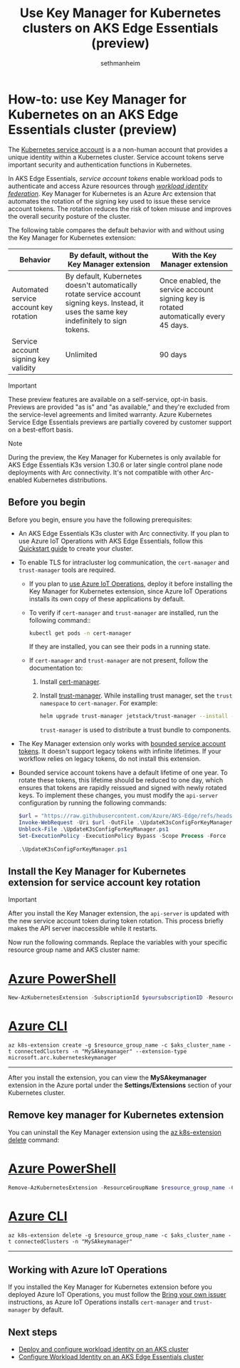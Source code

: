 ﻿---
title: Use Key Manager for Kubernetes clusters on AKS Edge Essentials (preview)
description: Learn how to use the Key Manager for Kubernetes extension to rotate service account keys in Azure Kubernetes Service (AKS) Edge Essentials clusters.
ms.topic: how-to
author: sethmanheim
ms.author: sethm
ms.date: 03/10/2025
ms.reviewer: leslielin
---

# How-to: use Key Manager for Kubernetes on an AKS Edge Essentials cluster (preview)

The [Kubernetes service account](https://kubernetes.io/docs/concepts/security/service-accounts/) is a a non-human account that provides a unique identity within a Kubernetes cluster. Service account tokens serve important security and authentication functions in Kubernetes.

In AKS Edge Essentials, *service account tokens* enable workload pods to authenticate and access Azure resources through [*workload identity federation*](aks-edge-workload-identity.md). Key Manager for Kubernetes is an Azure Arc extension that automates the rotation of the signing key used to issue these service account tokens. The rotation reduces the risk of token misuse and improves the overall security posture of the cluster.

The following table compares the default behavior with and without using the Key Manager for Kubernetes extension:

|   Behavior                              | By default, without the Key Manager extension                                                                                                | With the Key Manager extension                                                        |
|----------------------------------------|----------------------------------------------------------------------------------------------------------------------------------------------|---------------------------------------------------------------------------------------|
| Automated service account key rotation | By default, Kubernetes doesn't automatically rotate service account signing keys. Instead, it uses the same key indefinitely to sign tokens. | Once enabled, the service account signing key is rotated automatically every 45 days. |
| Service account signing key validity   | Unlimited                                                                                                                                    | 90 days                                                                               |

> [!IMPORTANT]
> These preview features are available on a self-service, opt-in basis. Previews are provided "as is" and "as available," and they're excluded from the service-level agreements and limited warranty. Azure Kubernetes Service Edge Essentials previews are partially covered by customer support on a best-effort basis.

> [!NOTE]
> During the preview, the Key Manager for Kubernetes is only available for AKS Edge Essentials K3s version 1.30.6 or later single control plane node deployments with Arc connectivity. It's not compatible with other Arc-enabled Kubernetes distributions.

## Before you begin

Before you begin, ensure you have the following prerequisites:

- An AKS Edge Essentials K3s cluster with Arc connectivity. If you plan to use Azure IoT Operations with AKS Edge Essentials, follow this [Quickstart guide](aks-edge-howto-deploy-azure-iot.md#create-an-arc-enabled-cluster) to create your cluster.
- To enable TLS for intracluster log communication, the `cert-manager` and `trust-manager` tools are required.
  - If you plan to [use Azure IoT Operations](/azure/iot-operations/get-started-end-to-end-sample/quickstart-deploy#deploy-azure-iot-operations), deploy it before installing the Key Manager for Kubernetes extension, since Azure IoT Operations installs its own copy of these applications by default.
  - To verify if `cert-manager` and `trust-manager` are installed, run the following command::

    ```bash
    kubectl get pods -n cert-manager
    ```

    If they are installed, you can see their pods in a running state.

  - If `cert-manager` and `trust-manager` are not present, follow the documentation to:

    1. Install [cert-manager](https://cert-manager.io/docs/installation/).
    1. Install [trust-manager](https://cert-manager.io/docs/trust/trust-manager/installation/). While installing trust manager, set the `trust namespace` to `cert-manager`. For example:

       ```bash
       helm upgrade trust-manager jetstack/trust-manager --install --namespace cert-manager --set app.trust.namespace=cert-manager --wait
       ```

       `trust-manager` is used to distribute a trust bundle to components.

- The Key Manager extension only works with [bounded service account tokens](https://kubernetes.io/docs/reference/access-authn-authz/service-accounts-admin/#manual-secret-management-for-serviceaccounts). It doesn't support legacy tokens with infinite lifetimes. If your workflow relies on legacy tokens, do not install this extension.
- Bounded service account tokens have a default lifetime of one year. To rotate these tokens, this lifetime should be reduced to one day, which ensures that tokens are rapidly reissued and signed with newly rotated keys. To implement these changes, you must modify the `api-server` configuration by running the following commands:

  ```powershell
  $url = "https://raw.githubusercontent.com/Azure/AKS-Edge/refs/heads/main/tools/scripts/AksEdgeKeyManagerExtension/UpdateK3sConfigForKeyManager.ps1"
  Invoke-WebRequest -Uri $url -OutFile .\UpdateK3sConfigForKeyManager.ps1
  Unblock-File .\UpdateK3sConfigForKeyManager.ps1
  Set-ExecutionPolicy -ExecutionPolicy Bypass -Scope Process -Force
   
  .\UpdateK3sConfigForKeyManager.ps1
  ```

## Install the Key Manager for Kubernetes extension for service account key rotation

> [!IMPORTANT]
> After you install the Key Manager extension, the `api-server` is updated with the new service account token during token rotation. This process briefly makes the API server inaccessible while it restarts.

Now run the following commands. Replace the variables with your specific resource group name and AKS cluster name:

# [Azure PowerShell](#tab/powershell)

```powershell
New-AzKubernetesExtension -SubscriptionId $yoursubscriptionID -ResourceGroupName $resource_group_name -ClusterName $aks_cluster_name -ClusterType connectedClusters -Name "MySAkeymanager" -ExtensionType microsoft.arc.kuberneteskeymanager
```

# [Azure CLI](#tab/azurecli)

```azurecli
az k8s-extension create -g $resource_group_name -c $aks_cluster_name -t connectedClusters -n "MySAkeymanager" --extension-type microsoft.arc.kuberneteskeymanager 
```

---

After you install the extension, you can view the **MySAkeymanager** extension in the Azure portal under the **Settings/Extensions** section of your Kubernetes cluster.

## Remove key manager for Kubernetes extension

You can uninstall the Key Manager extension using the [az k8s-extension delete](/cli/azure/k8s-extension#az-k8s-extension-delete) command:

# [Azure PowerShell](#tab/powershell)

```powershell
Remove-AzKubernetesExtension -ResourceGroupName $resource_group_name -ClusterName $aks_cluster_name -ClusterType connectedClusters -Name "MySAkeymanager"
```

# [Azure CLI](#tab/azurecli)

```azurecli
az k8s-extension delete -g $resource_group_name -c $aks_cluster_name -t connectedClusters -n "MySAkeymanager"
```

---

## Working with Azure IoT Operations

If you installed the Key Manager for Kubernetes extension before you deployed Azure IoT Operations, you must follow the [Bring your own issuer](/azure/iot-operations/secure-iot-ops/concept-default-root-ca#bring-your-own-issuer) instructions, as Azure IoT Operations installs `cert-manager` and `trust-manager` by default.

## Next steps

- [Deploy and configure workload identity on an AKS cluster](/azure/aks/workload-identity-deploy-cluster)
- [Configure Workload Identity on an AKS Edge Essentials cluster](aks-edge-workload-identity.md)
